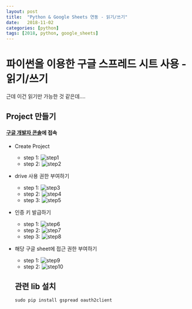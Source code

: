 ```yaml
---
layout: post
title:  "Python & Google Sheets 연동 - 읽기/쓰기"
date:   2018-11-02
categories: [python]
tags: [2018, python, google_sheets]
---
```


파이썬을 이용한 구글 스프레드 시트 사용 - 읽기/쓰기
================================
근데 이건 읽기만 가능한 것 같은데....

Project 만들기
--------------------------------
#### [구글 개발자 콘솔](https://console.developers.google.com/apis/dashboard)에 접속
* Create Project
  * step 1: 
  ![step1](https://lh3.googleusercontent.com/WleUpzoE4epNP7aufaGZW-IyhvOJm473y4JKBRHf7aVfGqSonMq2AGg9TlqWWpfoi-s6P3eHdeG3QJ9aoGASotPvxBg8KJGsDbHy-oDmtDZMPlR9HD1v_uIzxgC_5fxoL7KKDnvzOmyOqREmsxpnmgVO9MYZprIZKvctIuiaEOyyMfaeAEX-0B39bKWDDgkvyk4stb6sacQJuaiHZySn4kwlwFhwMici6O5B5brQvPbtsybWHOMcYwI0JDgFohQKPzieHD7pDyP9_gfKUXsi7GQZXaDQCez0bgGBGmzgc8PJlscIx_D7JOfVqlxj7pWOfjP2qBVUdHUq--UNSvMDuN4jRBBb7wJr9Ah3hpbsg6epDeLlwsYyiT9U_IMfcRcKFxsmxBnu-Pxk9b3fO-R12fGTrpYtvYvhS_zLPAHj8CqSw-QZ-UjwqpQQeW7_zJ7IjMrvdElJlheylIrhjrwOvK8BXYH4QNATiYus3vMqqM6y2ToF3H2w-u58l16USz5ZJoxV93Zk2scw_HHKvGncCATIGuTTsgZHrAgXm84HJm3nwYhblRf5iBiRuDFilgN3__kWx5L1RTC0dO2KT1P6ZrYybj7mOGvnSa1qYpZ_djuo_FRYCtGo7ufV0yaky05k1QVi7Kc0FHArYct0RfyHvEZ7RQ=w1277-h198-no)
  * step 2: 
  ![step2](https://lh3.googleusercontent.com/rcVV9d5gtVpFBZc-GP7DlLF8YDMaynIVcxljWBdnN1PhoNhi93Vgn3iucN7ZmRxImfhBKUoV9-v5N0J4KmZpXVffYJ4BCyxFJoX9D1MYfrz8gpLQatK9PXQvBfiOuc0BrkNk3976icetIM0JLvPG_wcNZ2SI9sB6Yk1siq7bIyPFX9jhD5_plm-u9zJAl7JurJlZk7MGag1mbQYhHFsdtOQKRrmsCHqbkT7ow-V-kWak1Gwtkg0puKboPkuQnZWI5UuVEp0WdsYvUVCxPnAA5P0IaqBDWeB9naqWV549KSjF6VVChB8SHdSP0wxPOrg7PLl3-8rg6X8mTJxL9I_GeA2uhmRf7IheKEbiQbhECncSDKyVQygqxJaTQc5PyFniV0PS5QR-MumvBVFS07xbxPpYP-36t3dOwArSEnBMSbJNFzSaz8GoGLyIFiQ9yJLKPdQKJ4wUGk-dG1kDjLK_1CLEIkTeC7a4OwFCllXafYHYvwC93GCvJTmjFxX-gJnBWu6_DSXiPmKnFJlxEuJ_sWlWM7irSq2rAr3YbpfhWd236XMn6LN5sOcaxZEwnsDzbuiR7tvN1OxhC7fXt5OLcJn1YHI71lTCcc1imPw-jUuglL9bs1L1MqHUX7Kfn_PTQtuVW9MPrPz1Lk5BgPJbRGtWSQ=w585-h380-no)

* drive 사용 권한 부여하기
  * step 1: 
  ![step3](https://lh3.googleusercontent.com/CBrDDqZhFqg8ZSl9u6SinW1E4KD8zIoAfJLstE2ZJfC-u7sNsnnF8e7Ia6QVwUt2ej4NHYVgCMlYdMoonzxs4ERoeWE09YZ3_saMkN7yb_8shmy0xL_VFwYp5rHoixUdgIovyr9mqFU_OonifXrUFuyLVNMZD6HRs51ypDC6lkoYa1KRp4gXvHIB3bs5FC5qoNHBoMMSfU7jbGvFqyqPep7s1-WVlga24tRi-436aiLo-0MDnL46d9MxSvBEdKUu6TmbIgom5k-GM2XdrdFbsPQLhxk3teTMFwYqPIIwJlnE1GHSZMwWib1rFh_H9AgL9fO61sPyctcTyPYcaPkdOshMh1x2234-vxhQ2KQwL1VMa5pjKovDILJMi5_tNbPaEr3N3cnQ_ilyqz7fWyQIWxCDkjdRFuRWLGNCB1vw__2sVXRsMSBq63Fg42jZnNMNL_iOVlnHr29HafaDPRpAWEu_tV6RwSf-TAO4181q75-suAWuy2OQx7OfqfUNsbXqptQnOBSd-pRvoy_6fMOYj0CMFSXw8GiwTuePI2ZSx5YxHfGg7ppin7hJB-Le2_mWP-YYQlK0usA7zsbb38Uq6yhyk6pYWqJrTM06nX_NCrvYGiYGVKHKJmQdZ9xuNcKu54HGRGZeAOsPXSEr_8crEkT2xQ=w1094-h430-no)
  * step 2: 
  ![step4](https://lh3.googleusercontent.com/kiwhKI122obfYf2ciz3Y9hvOijkrTluNYhTPjw77FnKMQhIDmrVC84sUU_rYoBwarGJIAl3ES4Nuwy-VeKVeeg0nkvyPr6JwIk1WkRLFThPuhHS1QL6Y60Xfn5QhB5isS6GHRbQwBOFS3R8nFrJGep8wongT988lsabx6pEbXYUorSZE6zC0Iad6zQXsGmpzYLL0XV8ByBuz0doZCzuaKHFIVeQ04Z7aYfAknSryCNenE_5nFA4k2hGzjXbdXIfFppzZbAbU1mw0-cHcHVzCRTl-gNiTH3JZtfl3iAmY9TKM_AkLN3FW_5A6mh12FLfiNjloxWMPZCF7xew74pXZI8MUDb-FJvvGEFGr41PzJbV1dzRgpDrS-B6jKXRo0UX67ehdeV5Pb6upWUQ_82A1d8IjWNEHOWUKYSYflCOCwOuuWasZ_53HfNc_FLEAH-EN0ol-M7jxxgCBdjS88s_2z1QZVJfrIjhOWXI2PneHFC3OlfTAEKL76c6cCH1DKNP-DTEv2xcYawbgrbo4Fy6pkwOb7B4CPjhlIUaIhJ3EfSEtHo-SOYinl1bdMsisjlD--ILWuz_cHmAc_8OhFQd70vWwiF-G2uUQmjLoTGFyGv0z5GWH_Y6zOhGvNbSQn2m26IMxJp6UluXChVG_IZTsykdKCg=w866-h380-no)
  * step 3: 
  ![step5](https://lh3.googleusercontent.com/d57X0CXQJpGpreX5lZb8unXy_De59MN-JNDzVIaqZ00Dtrk59iUdJdAwBEg2bHtYOwACPVmvOHTtEuMigJryYzesd5ncpjJNsvnwEl0wNVJrh3vgDSOEsK3JVJFrXLJk5Ub5ph4-JRbx-WENsoSlEthHnHOI0qJC_CTwQh5ml0sXjABwv8DxC-S_Hm5xIfKjYwPYwXnk_drqHvXOvXw0f_6tCxeVa3lxlRTmgKRF8hI5lpGNqydAOKP9ukCN8Km_tpPw5B53BSCKocPouPWtM3Oq5KoDwVlEoV50t8gkeU7bX0MNmtl-axkn56nZv-vL8Tfho60it9FOngkzbrOXFtCFAhP_hZBYL7JbXu8ZjrHuUZzerPlx2hFYpy4IRIrjWy2wfj2SOrOlTwBRyrv0e2kVpqaqvUoBvjhVjjr6VUDSE3xMLUy6CXMrY1K59WeUR-V54ZyJdssz9f67alrW6am4hjDkak_zLyqHI-x5Ay0PPelZA9vd1aMYv2zl4Tp0jfoqriu6knfuXR8QIZuq8ove2QBm0Rigqt4eMVI-8Xkubd0r_Mde2cPHFgtaGSFuAHFRYS-cjBKdpgt4MNjNwV419Ea6ndtwAKwM1B_lKLr8kfWAO4q0I4u_1I7VYUnxWYeOG8nilwjzNZuMKWX2IJKIiA=w741-h262-no)

* 인증 키 발급하기
  * step 1: 
  ![step6](https://lh3.googleusercontent.com/yken04m8Aa9zwlBO7r5XSHEQppRRNriHBHIBbBkSsr18lJtCAgqWa3dRCKGB2mbf2CX25B-qiSp6dS7lClQO4emVEtKL7R9h1qZ8Wz57Nfrpd20rWuhRKKsct1vasxrxpoSfRbcQTxdbUIbSxdnTBPCxF1egdl6KVd4ewkgfaL9wPyvDW6N0ccrtgkVKAv142ppGv83pqxTT3kNFIRpF4RFNmc93dgMhkdTnTvSlG2gprhQVE8liDCbm1e8i1xWAWJrH34S2lY9FhSpcSP6ePP9y-igXdzkVoy0q-77m_1onaUedU9YE47kZ2gnh6Ig7mVg-peAFTYzCgivXPpOm65azKtWW22hdFQ_Kw-nBUU51E8VRvGOJeyOIywvHRTLULs_O-RwA51fyUgPbe4h5F5zK5vdvzfnqacEgSjZvuZcySjVQos5l-K_NSXRBkAcBFl_RTk8GNL92-5SZG8l2tpOifbyGAbfHZ8kLQ79k4BNthAJ-vpxL8soCph4AvGI0tEAxeprSpX42eKjLM4LGP4anc19ZT4lbtLdGHJaLe2Hywov7tjJnDoHLJNj51j3nC06Hq3wgQOXh2xIsMTRKPggwL9yJqzZ_q-7g6ohSORbYx3_iA7yEPImTfEjRzYd5dkkN_T1EljEKZSJW3su4Rz52OQ=w750-h322-no)
  * step 2: 
  ![step7](https://lh3.googleusercontent.com/dgzE3zpxuHzuzz9TtRJX4DKAAUToTW_HFFwyagesP0qwBFZTVQ2y_vOYjd5juSZhSdcFlUEs8PItFYGVcdpVB8FU3BAa4hRE48ufiQwbmOS2vLl_3BT3aY853zHDq1XeLrl6BHCl6DbZxL0jSehuVNgW0aHNpm8m2SKzWURCc_scAdvu5PD07PHXF7d_CzywXWEE63zsSCilrLuK63LCVkjoG7kI_XLrKnqMpD_E_cCj6lFjrE_7ET8bQ6m0gKc5f7vPL07E5b7SacKbbqkO0N5TFvPohgPiYrYd0KweVk-icpUGV_f4SgvTo9UiTfShydXJ9SnwXURL8pe0vtpbmhQ2hFxq5RZn8_mbeYxsCI7jCARwPfeuS3z0XTguAqdySwr8P0uwC8iotQ_0QBitz__D4BlskvjQ-uDnXZbuTdke2PfQthB786WCc79iK-Uwkx3RiD8jjgXwf3fhahgD6gQohE3yDKM5ydpvWQptsug8evPWowYDdUpPpqb2PbLKBO4vXw1tt3dsHgb6bv_Rc0aw3RU3arxZudsRDmVo7YBsrS8yrVBkvxZYglZLAXbbRkr-97jNhUde-GhqiDwmx5zb8oU75p1vWwswIFYpqzoRGiljaCAHj4EtM_oOIZVH4CE7QCZAidkMp92K6nc-ws8Opg=w753-h700-no)
  * step 3: 
  ![step8](https://lh3.googleusercontent.com/ttYyrMk23ErJej54qzdVzNGRrbU1NzpXNV6CABKvSL6q1Ih8WE1SwXslxl2KzsjRCy1QYZlJXxO8GK2giFuA8uwy_C3-NtxZM9xiPJ28y5-ymup05Lsuwx172Qn7D0623o3dC90GsapEXqZ3-RUE5XzdDqnVl01pqU6OS4pKvbqrbY1n1rZoOg5wZ6ZPTzMkBuMGrV3izu_u6DPoM7K3nYbNASmIxCMSZFrIEygRAT_Gd8kDOktxg8hAHZnIeKLgjtOV_15jlkSiSvO9ygdBknNcJ-B6IyYiv1GmNCod2L33XC4ITO1i44E7oBkIrNlhdVk9ot-iRgqnmooHRtCWFqzPvW2HO7SFvnzLGvI3zOkuStjkgMBA313-YVSGwl6W7LHatrosZvJLOdyh93PX4m1Ulk_O96rPEIDm03xKyn4xcrB3g4PxMdhwg1lGpjIG709QIJqf5lThGt7g_MQNQ7YHHPIMuKVm3sZ8b6LqztSCDB_09pYJU4Bq8L6MDiWPUgWxKpxMDmbBaugEnipdZxDAag5q_OQ6GLGOphsv04qWHaBFU6sRBxBob_bzhdsVzly0WHYlwDEnA7FUQ02MrJfEBpVhqAQXtXJ91TQw2vb2uHCfrqiHmcIKCkna5vUFYbMCvor5PE2VvlGg4dYKWMLU2g=w757-h521-no)

* 해당 구글 sheet에 접근 권한 부여하기
  * step 1: 
  ![step9](https://lh3.googleusercontent.com/nsvkDxi84ohSEBu4hFBPs1DCQ2_kJeFVCy2hGgUWW0QlRXploUvtHGwnX3l-Qp0ochdKGMWgDLnvI1bbRhizl8x6NJPhi_BWs-1dUc6wE4Umx3QECZfBLT-C4wGLRFNEiiHIU_Ckhrd4VeX7UNzp4EHeO9rbT5Pe3_jP17s3cLnr_JkUYqGaxaDPxVOkFOON-qt_uyCpBKNFHnA9rszb4P5hB7pphIwB8dt1dwG8vnmxTHUINBRiCtiUEi8jC_IXmuToB-n1V4ckOoLit_a3XEER5VUhqxJg5vlUXSrpSL-phFvRULvYH6LQ7O_BnRu4X8j3UOMCjuk9qwWKrCzJ-7KAYKCd7M9fMAve64NXCuWGbfP6sld_M2NLyVD5ZMjnnKxlNqeCY5PzPr3eXZnDvKv9WqDeSQ_0enIPZu9MTVREGzuMmNMk6tXi6uhPewtVh4WrJUDx1ulHBjhBDXN_Y6Hg2PFACAC5JgCY2RnNgYULrMOUZmH_yDcfBTtW9c55H_6RoxBXCbF_C3zsRZIG6q6pCUcbqNsJw0Wu-bH4qNHkkgOg82gsV9Bx_Vv-mTG9se9aGeeUhhAs92FS4K1okiiGjDJsf1cD8FIQqrOJhlt7vFCRT-Q48TWu1g2pKiPoxHtOhZysNWjwcs8j9Wb8wj2INw=w1300-h522-no)
  * step 2: 
  ![step10](https://lh3.googleusercontent.com/yofmCZKUXEYm5FTcH-krpt5CevZCBSKrneVZ9_Qzrlk-tI30BnpFBzcqrrG3Z-Rm27cOkeo079iHi859Cm1QhRYsWm6KOWemso2VpZ2Uoq9CXiqNw5I9OidhpPhHzy0hhcrfS2j2GcewwhK0NxVXXGEZaUdMo89EiMnEjqDfqSh64E6Gh2K0BP_24syHN10EnfLRA3ocmwxHjdea5jRRQRZGuOxjhHskRD3bm5hrVlPZJmVfX3hvHfFhvK3XkidwtkBf9dyqNiDU1Wpqcu_S8gprhZY3cjfqgP60PPtefONkaGoRqD9Vqw-0SkSCW-14Fd1uUF4_pIHkc8TErEFinX__4CbSJ5IfmvUGIoCK-gFYxLm90jF6GMnB7bOtHYwfOl5bjm_gz2ed2UtZPVcE0tbqxIGoo58zwc7JTBfuJkOQAAFKiL0fy8sZeJG_9d6iN6zIz719B61huywbEmL0b90iGZTdbBoIWYVnCA5XR6XfbrDa9Iz-m4qpR2eNVZunO7yBblhR-_G4Rlt11k2Mh7AatvngaHG65jrLvTYWMwjSRvjGNGMcqjkS29hpj3F4vEXYFhHlLGyvYmd6HUbP6fit1X7TBCSyxRs7ph91OUJSYUbpWjOOd7BgWYP6XJgvwWJ9wHHDU2dGldRBznsirFxT-Q=w1105-h1037-no)

  관련 lib 설치
  --------------------
  ~~~
  sudo pip install gspread oauth2client
  ~~~